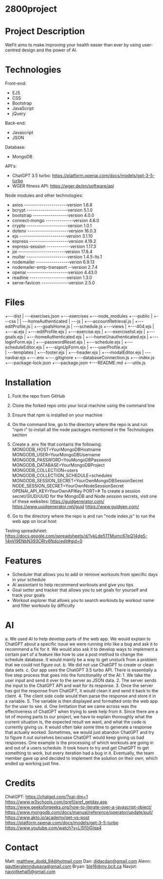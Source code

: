 # 2800project

# Project Description
WeFit aims to make improving your health easier than ever by using user-centred design and the power of AI.

# Technologies
Front-end:
- EJS
- CSS
- Bootstrap
- JavaScript
- jQuery

Back-end:
- Javascript
- JSON

Database: 
- MongoDB

API's: 
- ChatGPT 3.5 turbo: https://platform.openai.com/docs/models/gpt-3-5-turbo
- WGER fitness API: https://wger.de/en/software/api 

Node modules and other technologies: 
- axios ----------------------version 1.6.8
- bcrypt ---------------------version 5.1.0
- bootstrap ------------------version 4.0.0
- connect-mongo --------------version 4.6.0
- crypto ---------------------version 1.0.1
- dotenv ---------------------version 16.0.3
- ejs ------------------------version 3.1.10
- express --------------------version 4.19.2
- express-session ------------version 1.17.3
- joi ------------------------version 17.8.4
- multer ---------------------version 1.4.5-lts.1
- nodemailer -----------------verion 6.9.13
- nodemailer-smtp-transport --version 2.7.4
- openai ---------------------version 4.43.0
- readline -------------------version 1.3.0
- serve-favicon --------------version 2.5.0

# Files
+---dist
|   \---exercises.json
+---exercises
+---node_modules
+---public
|   +---css
|   |   \---homeAuthenticated
|   \---js
|       +---accountRetrieval.js
|       +---editProfile.js 
|       +---goalsHome.js
|       \---schedule.js
+---views
|   +---404.ejs 
|   +---ai.ejs
|   +---editProfile.ejs
|   +---exercise.ejs
|   +---exerciselist.ejs 
|   +---goals.ejs 
|   +---homeAuthenticated.ejs 
|   +---homeUnauthenticated.ejs 
|   +---loginForm.ejs 
|   +---passwordReset.ejs
|   +---schedule.ejs 
|   +---scheduleEditor.ejs 
|   +---signUpForm.ejs 
|   +---userProfile.ejs   
|   \---templates
|        +---footer.ejs
|        +---header.ejs
|        +---modalEditor.ejs
|        \---navbar.ejs
+---.env
+---.gitignore
+---databaseConnection.js
+---index.js
+---package-lock.json
+---package.json
+---README.md
+---utils.js

# Installation
1. Fork the repo from GitHub
2. Clone the forked repo onto your local machine using the command line
3. Ensure that npm is installed on your machine
4. On the command line, go to the directory where the repo is and run "npm i" to install all the node packages mentioned in the Technologies section
5. Create a .env file that contains the following: 
    MONGODB_HOST=YourMongoDBHostname
    MONGODB_USER=YourMongoDBUsername
    MONGODB_PASSWORD=YouMongoDBPassword
    MONGODB_DATABASE=YourMongoDBProject
    MONGODB_COLLECTION=users
    MONGODB_COLLECTION_SCHEDULE=schedules
    MONGODB_SESSION_SECRET=YourOwnMongoDBSessionSecret
    NODE_SESSION_SECRET=YourOwnNodeSessionSecret
    OPENAI_API_KEY=YourOwnAPIKey
    PORT=#
   To create a session secret/GIUD/UUID for the MongoDB and Node session secrets, visit one of these websites:
    https://guidgenerator.com/ 
    https://www.uuidgenerator.net/guid 
    https://www.guidgen.com/

6. Go to the directory where the repo is and run "node index.js" to run the web app on local host

Testing spreadsheet: https://docs.google.com/spreadsheets/d/1ykLde51TMumc67eQ14dgS-14nVI9ENbN393CRtv6Ndo/edit#gid=0

# Features
- Scheduler that allows you to add or remove workouts from specific days in your schedule
- AI assisntant to help recommend workouts and give you tips
- Goal setter and tracker that allows you to set goals for yourself and track your goals
- Workout explorer that allows you to search workouts by workout name and filter workouts by difficulty

# AI
a. We used AI to help develop parts of the web app. We would explain to ChatGPT about a specific issue we were running into like a bug and ask it to recommend a fix for it. We would also ask it to develop ways to implement a certain part of a feature like how to use a post method to change the schedule database. It would mainly be a way to get unstuck from a problem that we could not figure out. 
b.  We did not use ChatGPT to create or clean data sets. 
c. Our app uses the ChatGPT 3.5 turbo API. There is essentially a five step process that goes into the functionality of the AI: 
    1. We take the user input and send it over to the server as JSON data.
    2. The server sends the input to the ChatGPT API and wait for its response.
    3. Once the server has got the response from ChatGPT, it would clean it and send it back to the client.
    4. The client side code would then parse the response and store it in a variable. 
    5. The variable is then displayed and formatted onto the web app for the user to see. 
d. One limitation that we came across was the effectiveness of ChatGPT when trying to seek help from it. Since there are a lot of moving parts to our project, we have to explain thoroughly what the current situation is, the expected result we want, and what the code is currently giving us. It would often take some time to generate a response that actually worked. Sometimes, we would just abandon ChatGPT and try to figure it out ourselves becuase ChatGPT would keep giving us bad responses. One example is the processing of which workouts are going in and out of a users schedule. It took hours to try and get ChatGPT to get something to work, but every iteration had a bug in it. Eventually, the team member gave up and decided to implement the solution on their own, which ended up working just fine.  

# Credits
ChatGPT: https://chatgpt.com/?oai-dm=1
https://www.w3schools.com/jsref/jsref_getday.asp
https://www.geeksforgeeks.org/how-to-iterate-over-a-javascript-object/
https://www.mongodb.com/docs/manual/reference/operator/update/pull/
https://www.akto.io/academy/get-vs-post
https://platform.openai.com/docs/models/gpt-3-5-turbo
https://www.youtube.com/watch?v=Ll5f0jGIqa4


# Contact
Matt: matthew_dodd_94@hotmail.com
Dan: didacdan@gmail.com
Alenn: gauttieralenndupaya@gmail.com
Bryan: ble16@my.bcit.ca
Navjot: navjotkehal5@gmail.com
